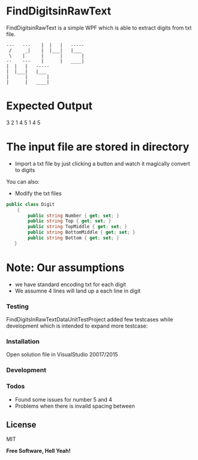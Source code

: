 # FindDigitsinRawText


FindDigitsinRawText is a simple WPF which is able to extract digits from txt file.

```
---   ---    |  |   |	-----
 /     _|    |  |___|	|___
 \    |	     |      |       |
--    ---    |	    |	____|
|  |   |   -----
|  |___|   |___
|      |       |
|      |   ____|   
```
# Expected Output

3 2 1 4 5 1 4 5 

# The input file are stored in directory 

  - Import a txt  file by just clicking a button and watch it magically convert to digits
 

You can also:
  - Modify the txt  files

```csharp
public class Digit
    {
        public string Number { get; set; }
        public string Top { get; set; }
        public string TopMiddle { get; set; }
        public string BottomMiddle { get; set; }
        public string Bottom { get; set; }
   }
  ```      
# Note: Our assumptions
  - we have  standard encoding txt for each digit
  - We assumne 4 lines will land up a each line in digit



### Testing 

FindDigitsInRawTextDataUnitTestProject added few testcases while development which is intended to expand more testcase:


### Installation

Open solution file in VisualStudio 20017/2015 


### Development


### Todos

 - Found some issues for  number 5 and 4 
 - Problems when there is invaild spacing between 

License
----
MIT


**Free Software, Hell Yeah!**

[//]: # (These are reference links used in the body of this note and get stripped out when the markdown processor does its job. There is no need to format nicely because it shouldn't be seen. Thanks SO - http://stackoverflow.com/questions/4823468/store-comments-in-markdown-syntax)


